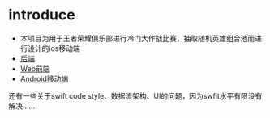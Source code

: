 # introduce
- 本项目为用于王者荣耀俱乐部进行冷门大作战比赛，抽取随机英雄组合池而进行设计的ios移动端
- [后端](https://github.com/weiran1999?tab=repositories)
- [Web前端](https://github.com/weiran1999/hok-front)
- [Android移动端](https://github.com/weiran1999/hok-lottery-android)

还有一些关于swift code style、数据流架构、UI的问题，因为swfit水平有限没有解决......
